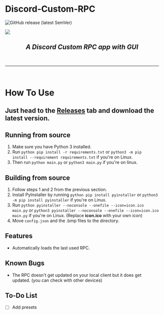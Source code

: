 # Discord-Custom-RPC


![GitHub release (latest SemVer)](https://img.shields.io/github/v/release/Rayrsn/Discord-Custom-RPC?style=for-the-badge)

<img src="https://rayr.ml/Github/rpclogo.png" align="center">

### <h2 align="center"> <i> <b> A Discord Custom RPC app with GUI </b> </i> </h2>

<br>
<hr>
<br>

# How To Use
## <b> Just head to the [Releases](https://github.com/Rayrsn/Discord-Custom-RPC/releases) tab and download the latest version. </b>


## Running from source 
1. Make sure you have Python 3 installed.
2. Run `python pip install -r requirements.txt` or `python3 -m pip install --requirement requirements.txt` if you're on Linux.
3. Then run `python main.py` or `python3 main.py` if you're on linux.
## Building from source
1. Follow steps 1 and 2 from the previous section.
2. Install PyInstaller by running `python pip install pyinstaller` or `python3 -m pip install pyinstaller` if you're on Linux.
3. Run `python pyinstaller --noconsole --onefile --icon=icon.ico main.py` or `python3 pyinstaller --noconsole --onefile --icon=icon.ico main.py` if you're on Linux. (Replace <b> icon.ico </b> with your own icon)
4. Move `config.json` and the .bmp files to the directory.
## Features
* Automatically loads the last used RPC.
## Known Bugs
* The RPC doesn't get updated on your local client but it does get updated. (you can check with other devices)

## To-Do List
- [ ] Add presets
